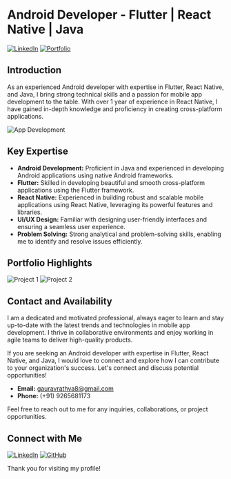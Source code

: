 # Android Developer - Flutter | React Native | Java

[![LinkedIn](https://img.shields.io/badge/LinkedIn-Connect-blue.svg)](https://www.linkedin.com/in/gaurav-rathva-4aa815224/) [![Portfolio](https://img.shields.io/badge/Portfolio-View%20Portfolio-orange.svg)](https://your-portfolio-website)

## Introduction
As an experienced Android developer with expertise in Flutter, React Native, and Java, I bring strong technical skills and a passion for mobile app development to the table. With over 1 year of experience in React Native, I have gained in-depth knowledge and proficiency in creating cross-platform applications.

![App Development](images/app-development.jpg)

## Key Expertise
- **Android Development:** Proficient in Java and experienced in developing Android applications using native Android frameworks.
- **Flutter:** Skilled in developing beautiful and smooth cross-platform applications using the Flutter framework.
- **React Native:** Experienced in building robust and scalable mobile applications using React Native, leveraging its powerful features and libraries.
- **UI/UX Design:** Familiar with designing user-friendly interfaces and ensuring a seamless user experience.
- **Problem Solving:** Strong analytical and problem-solving skills, enabling me to identify and resolve issues efficiently.

## Portfolio Highlights
![Project 1](images/project1-screenshot.jpg)
![Project 2](images/project2-screenshot.jpg)

## Contact and Availability
I am a dedicated and motivated professional, always eager to learn and stay up-to-date with the latest trends and technologies in mobile app development. I thrive in collaborative environments and enjoy working in agile teams to deliver high-quality products.

If you are seeking an Android developer with expertise in Flutter, React Native, and Java, I would love to connect and explore how I can contribute to your organization's success. Let's connect and discuss potential opportunities!

- **Email:** gauravrathva8@gmail.com
- **Phone:** (+91) 9265681173

Feel free to reach out to me for any inquiries, collaborations, or project opportunities.

## Connect with Me
[![LinkedIn](images/linkedin-icon.png)](https://www.linkedin.com/in/gaurav-rathva-4aa815224/) [![GitHub](images/github-icon.png)](https://github.com/gaurav3000R/gaurav3000R)

Thank you for visiting my profile!
